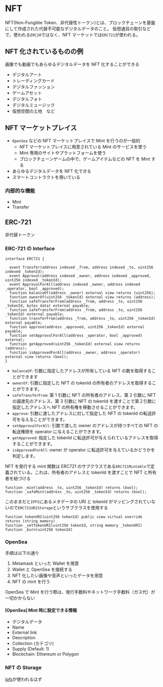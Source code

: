# NFT

NFT(Non-Fungible Token、非代替性トークン)とは、ブロックチェーンを基盤にして作成された代替不可能なデジタルデータのこと。
仮想通貨の取引などで、使われる`ERC20`ではなく、NFT マーケットでは`ERC721`が使われる。

## NFT 化されているものの例

画像でも動画でもあらゆるデジタルデータを NFT 化することができる

- デジタルアート
- トレーディングカード
- デジタルファッション
- ゲームアセット
- デジタルフォト
- デジタルミュージック
- 仮想空間の土地　など

## NFT マーケットプレイス

- `OpenSea` などの NFT マーケットプレイスで Mint を行うのが一般的
  - NFT マーケットプレイスに用意されている Mint のサービスを使う
  - Mint 専用のサイトやプラットフォームを使う
  - ブロックチェーンゲームの中で、ゲームアイテムなどの NFT を Mint する
- あらゆるデジタルデータを NFT 化できる
- スマートコントラクトを用いている

### 内部的な機能

- Mint
- Transfer

## ERC-721

非代替トークン

### ERC-721 の Interface

```solidity
interface ERC721 {

  event Transfer(address indexed _from, address indexed _to, uint256 indexed _tokenId);
  event Approval(address indexed _owner, address indexed _approved, uint256 indexed _tokenId);
  event ApprovalForAll(address indexed _owner, address indexed _operator, bool _approved);
  function balanceOf(address _owner) external view returns (uint256);
  function ownerOf(uint256 _tokenId) external view returns (address);
  function safeTransferFrom(address _from, address _to, uint256 _tokenId, bytes data) external payable;
  function safeTransferFrom(address _from, address _to, uint256 _tokenId) external payable;
  function transferFrom(address _from, address _to, uint256 _tokenId) external payable;
  function approve(address _approved, uint256 _tokenId) external payable;
  function setApprovalForAll(address _operator, bool _approved) external;
  function getApproved(uint256 _tokenId) external view returns (address);
  function isApprovedForAll(address _owner, address _operator) external view returns (bool);
}
```

- `balanceOf`: 引数に指定したアドレスが所有している NFT の数を取得することができます
- `ownerOf`: 引数に指定した NFT の tokenId の所有者のアドレスを取得することができます。
- `safeTransferFrom`: 第 1 引数に NFT の所有者のアドレス、第 2 引数に NFT の譲渡先のアドレス、第 3 引数に NFT の tokenId を渡すことで第２引数に指定したアドレスへ NFT の所有権を移動させることができます。
- `approve`: 引数に渡したアドレスに対して指定した NFT の tokenId の転送許可を与えることができます。
- `setApprovalForAll`: 引数で渡した owner のアドレスが持つすべての NFT の転送権限を operator に与えることができます。
- `getApproved`: 指定した tokenId に転送許可が与えられているアドレスを取得することができます。
- `isApprovedForAll`: owner が operator に転送許可を与えているかどうかを判定します。

NFT を発行する mint 関数は ERC721 のサブクラスである`ERC721Mintable`で定義されている。これは、所有者のアドレスと tokenId を渡すことで NFT と所有者を紐づける

```solidity
function _mint(address _to, uint256 _tokenId) returns (bool);
function _safeMint(address _to, uint256 _tokenId) returns (bool);
```

このままだと`IPFS`にあるメタデータの URI と tokenId がマッピングされていないので`ERC721URIStorage`というサブクラスを使用する

```solidity
function tokenURI(uint256 tokenId) public view virtual override returns (string memory)
function _setTokenURI(uint256 tokenId, string memory _tokenURI)
function _burn(uint256 tokenId)
```

### OpenSea

手順は以下の通り

1. Metamask といった Wallet を用意
2. Wallet と OpenSea を接続する
3. NFT 化したい画像や音声といったデータを用意
4. NFT の mint を行う

OpenSea で Mint を行う際は、発行手数料やネットワーク手数料（ガス代）が一切かからない

#### [OpenSea] Mint 時に設定できる情報

- デジタルデータ
- Name
- External link
- Description
- Collection (カテゴリ)
- Supply (Default: 1)
- Blockchain: Ethereum or Polygon

### NFT の Storage

[ipfs](https://docs.ipfs.tech/how-to/best-practices-for-nft-data/)が使われるはず
